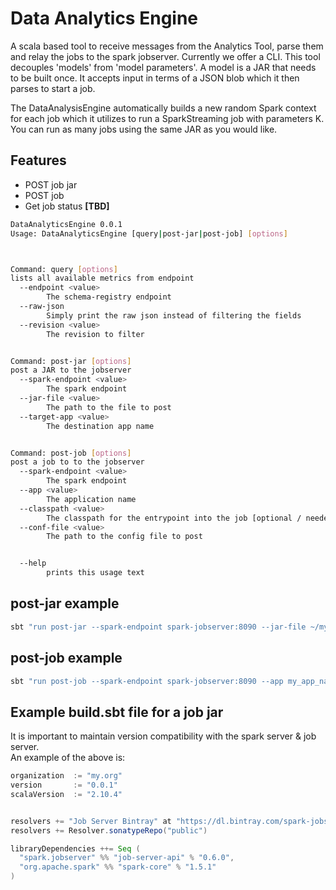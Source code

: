 # Data Analytics Engine
A scala based tool to receive messages from the Analytics Tool, parse them and relay the jobs to the spark jobserver.
Currently we offer a CLI. This tool decouples 'models' from 'model parameters'. A model is a JAR that needs to be built once. It accepts input in terms of a JSON blob which it then parses to start a job.  
  
The DataAnalysisEngine automatically builds a new random Spark context for each job which it utilizes to run a SparkStreaming job with parameters K. You can run as many jobs using the same JAR as you would like.

## Features
  - POST job jar
  - POST job
  - Get job status **[TBD]**
```bash
DataAnalyticsEngine 0.0.1
Usage: DataAnalyticsEngine [query|post-jar|post-job] [options]



Command: query [options]
lists all available metrics from endpoint
  --endpoint <value>
        The schema-registry endpoint
  --raw-json
        Simply print the raw json instead of filtering the fields
  --revision <value>
        The revision to filter


Command: post-jar [options]
post a JAR to the jobserver
  --spark-endpoint <value>
        The spark endpoint
  --jar-file <value>
        The path to the file to post
  --target-app <value>
        The destination app name


Command: post-job [options]
post a job to to the jobserver
  --spark-endpoint <value>
        The spark endpoint
  --app <value>
        The application name
  --classpath <value>
        The classpath for the entrypoint into the job [optional / needed for custom jobs]
  --conf-file <value>
        The path to the config file to post


  --help
        prints this usage text
```

## post-jar example
```bash
sbt "run post-jar --spark-endpoint spark-jobserver:8090 --jar-file ~/myprojectjar/target/scala-2.10/anomaly-job.jar --target-app my_app_name"
```

## post-job example
```bash
sbt "run post-job --spark-endpoint spark-jobserver:8090 --app my_app_name --conf-file ./params.config"
```

## Example build.sbt file for a job jar
It is important to maintain version compatibility with the spark server & job server.  
An example of the above is:

```scala
organization  := "my.org"
version       := "0.0.1"
scalaVersion  := "2.10.4"


resolvers += "Job Server Bintray" at "https://dl.bintray.com/spark-jobserver/maven"
resolvers += Resolver.sonatypeRepo("public")

libraryDependencies ++= Seq (
  "spark.jobserver" %% "job-server-api" % "0.6.0",
  "org.apache.spark" %% "spark-core" % "1.5.1"
)
```
